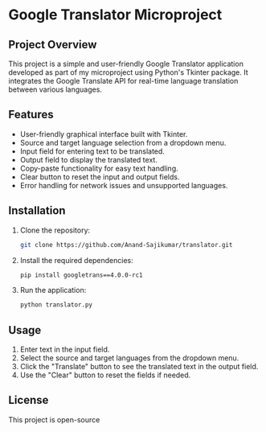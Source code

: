 # Google Translator Microproject

## Project Overview

This project is a simple and user-friendly Google Translator application developed as part of my microproject using Python's Tkinter package. It integrates the Google Translate API for real-time language translation between various languages.

## Features

- User-friendly graphical interface built with Tkinter.
- Source and target language selection from a dropdown menu.
- Input field for entering text to be translated.
- Output field to display the translated text.
- Copy-paste functionality for easy text handling.
- Clear button to reset the input and output fields.
- Error handling for network issues and unsupported languages.

## Installation

1. Clone the repository:
   ```bash
   git clone https://github.com/Anand-Sajikumar/translator.git
   ```
2. Install the required dependencies:
   ```bash
   pip install googletrans==4.0.0-rc1
   ```
3. Run the application:
   ```bash
   python translator.py
   ```

## Usage

1. Enter text in the input field.
2. Select the source and target languages from the dropdown menu.
3. Click the "Translate" button to see the translated text in the output field.
4. Use the "Clear" button to reset the fields if needed.

## License

This project is open-source 
